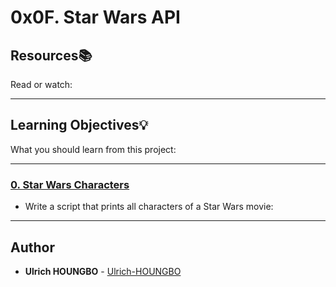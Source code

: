 # 0x0F. Star Wars API

## Resources:books:
Read or watch:

---
## Learning Objectives:bulb:
What you should learn from this project:

---

### [0. Star Wars Characters](./0-starwars_characters.js)
* Write a script that prints all characters of a Star Wars movie:

---

## Author
* **Ulrich HOUNGBO** - [Ulrich-HOUNGBO](https://github.com/Ulrich-HOUNGBO)